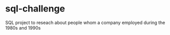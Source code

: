 # sql-challenge

SQL project to reseach about people whom a company employed during the 1980s and 1990s
